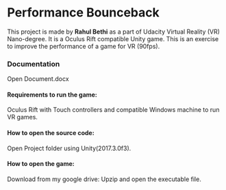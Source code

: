 # Performance Bounceback
This project is made by **Rahul Bethi** as a part of Udacity Virtual Reality (VR) Nano-degree.
It is a Oculus Rift compatible Unity game. This is an exercise to improve the performance of a game for VR (90fps).

### Documentation
Open Document.docx

#### Requirements to run the game:
Oculus Rift with Touch controllers and compatible Windows machine to run VR games.

#### How to open the source code:
Open Project folder using Unity(2017.3.0f3).

#### How to open the game:
Download from my google drive:
Upzip and open the executable file.